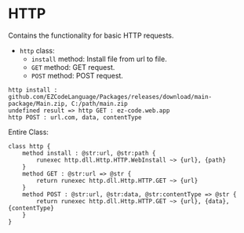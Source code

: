 # HTTP

Contains the functionality for basic HTTP requests.
- `http` class:
  - `install` method: Install file from url to file.
  - `GET` method: GET request.
  - `POST` method: POST request.
  
```
http install : github.com/EZCodeLanguage/Packages/releases/download/main-package/Main.zip, C:/path/main.zip
undefined result => http GET : ez-code.web.app
http POST : url.com, data, contentType
```

Entire Class:

```
class http {
    method install : @str:url, @str:path {
        runexec http.dll.Http.HTTP.WebInstall ~> {url}, {path}
    }
    method GET : @str:url => @str {
        return runexec http.dll.Http.HTTP.GET ~> {url}
    }
    method POST : @str:url, @str:data, @str:contentType => @str {
        return runexec http.dll.Http.HTTP.GET ~> {url}, {data}, {contentType}
    }
}
```
